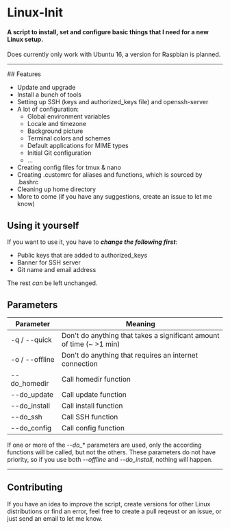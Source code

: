 # Linux-Init
#### A script to install, set and configure basic things that I need for a new Linux setup.
Does currently only work with Ubuntu 16, a version for Raspbian is planned.
<hr>
## Features

- Update and upgrade
- Install a bunch of tools
- Setting up SSH (keys and authorized_keys file) and openssh-server
- A lot of configuration:
  - Global environment variables
  - Locale and timezone
  - Background picture
  - Terminal colors and schemes
  - Default applications for MIME types
  - Initial Git configuration
  - ...
- Creating config files for tmux & nano
- Creating .customrc for aliases and functions, which is sourced by .bashrc
- Cleaning up home directory
- More to come (if you have any suggestions, create an issue to let me know)

## Using it yourself

If you want to use it, you have to **_change the following first_**:
- Public keys that are added to authorized_keys
- Banner for SSH server
- Git name and email address</br>

The rest *can* be left unchanged.

## Parameters
| Parameter      | Meaning                                                              |
|----------------|----------------------------------------------------------------------|
| -q / --quick   | Don't do anything that takes a significant amount of time (~ >1 min) |
| -o / --offline | Don't do anything that requires an internet connection               |
| --do_homedir   | Call homedir function                                                |
| --do_update    | Call update function                                                 |
| --do_install   | Call install function                                                |
| --do_ssh       | Call SSH function                                                    |
| --do_config    | Call config function                                                 |

If one or more of the *--do_** parameters are used, only the according functions will be called, but not the others. These parameters do not have priority, so if you use both *--offline* and *--do_install*, nothing will happen.

<hr>

## Contributing
If you have an idea to improve the script, create versions for other Linux distributions or find an error, feel free to create a pull reqeust or an issue, or just send an email to let me know.
